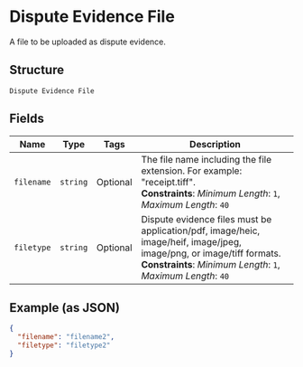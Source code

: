 
# Dispute Evidence File

A file to be uploaded as dispute evidence.

## Structure

`Dispute Evidence File`

## Fields

| Name | Type | Tags | Description |
|  --- | --- | --- | --- |
| `filename` | `string` | Optional | The file name including the file extension. For example: "receipt.tiff".<br>**Constraints**: *Minimum Length*: `1`, *Maximum Length*: `40` |
| `filetype` | `string` | Optional | Dispute evidence files must be application/pdf, image/heic, image/heif, image/jpeg, image/png, or image/tiff formats.<br>**Constraints**: *Minimum Length*: `1`, *Maximum Length*: `40` |

## Example (as JSON)

```json
{
  "filename": "filename2",
  "filetype": "filetype2"
}
```

